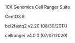 10X Genomics Cell Ranger Suite

CentOS 8

bcl2fastq2 v2.20 (08/30/2017)

cellranger v4.0.0 (07/07/2020)
